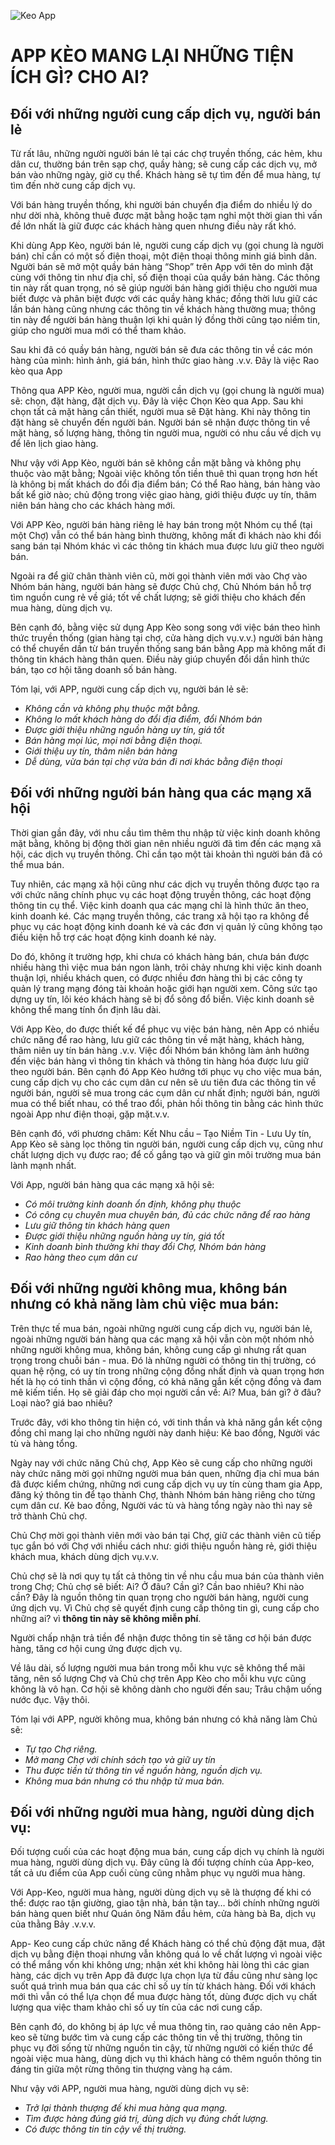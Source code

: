 ![Keo App](../img/sodobanmua.png)
# APP KÈO MANG LẠI NHỮNG TIỆN ÍCH GÌ? CHO AI?
## Đối với những người cung cấp dịch vụ, người bán lẻ 
Từ rất lâu, những người người bán lẻ tại các chợ truyền thống, các hẻm, khu dân cư, thường bán trên sạp chợ, quầy  hàng; sẽ cung cấp các dịch vụ, mở bán vào những ngày, giờ cụ thể. Khách hàng sẽ tự tìm đến để mua hàng, tự tìm đến nhờ cung cấp dịch vụ.

Với bán hàng truyền thống, khi người bán chuyển địa điểm do nhiều lý do như dời nhà, không thuê được mặt bằng hoặc tạm nghỉ một thời gian thì vấn đề lớn nhất là giữ được các khách hàng quen nhưng điều này rất khó.

Khi dùng App Kèo, người bán lẻ, người cung cấp dịch vụ (gọi chung là người bán) chỉ cần có một số điện thoại, một điện thoại thông minh giá bình dân. Người bán sẽ mở một quầy bán hàng “Shop” trên App với tên do mình đặt cùng với thông tin như địa chỉ, số điện thoại của quầy bán hàng. Các thông tin này rất quan trọng, nó sẽ giúp người bán hàng giới thiệu cho người mua biết được và phân biệt được với các quầy hàng khác; đồng thời lưu giữ các lần bán hàng cũng nhưng các thông tin về khách hàng thường mua; thông tin này để người bán hàng thuận lợi khi quản lý đồng thời cũng tạo niềm tin, giúp cho người mua mới có thể tham khảo.

Sau khi đã có quầy bán hàng, người bán sẽ đưa các thông tin về các món hàng của mình: hình ảnh, giá bán, hình thức giao hàng .v.v. Đây là việc Rao kèo qua App

Thông qua APP Kèo, người mua, người cần dịch vụ (gọi chung là người mua) sẽ: chọn, đặt hàng, đặt dịch vụ. Đây là việc Chọn Kèo qua App. Sau khi chọn tất cả mặt hàng cần thiết, người mua sẽ Đặt hàng. Khi này thông tin đặt hàng sẽ chuyển đến người bán. Người bán sẽ nhận được thông tin về mặt hàng, số lượng hàng, thông tin người mua, người có nhu cầu về dịch vụ để lên lịch giao hàng.

Như vậy với App Kèo, người bán sẽ không cần mặt bằng và không phụ thuộc vào mặt bằng;  Ngoài việc không tốn tiền thuê thì quan trọng hơn hết là không bị mất khách do đổi địa điểm bán; Có thể Rao hàng, bán hàng vào bất kể giờ nào; chủ động trong việc giao hàng, giới thiệu được uy tín, thâm niên bán hàng cho các khách hàng mới.

Với APP Kèo, người bán hàng riêng lẻ hay bán trong một Nhóm cụ thể (tại một Chợ) vẫn có thể bán hàng bình thường, không mất đi khách nào khi đổi sang bán tại Nhóm khác vì các thông tin khách mua được lưu giữ theo người bán.

Ngoài ra để giữ chân thành viên cũ, mời gọi thành viên mới vào Chợ vào Nhóm bán hàng, người bán hàng sẽ được Chủ chợ, Chủ Nhóm bán hỗ trợ tìm nguồn cung rẻ về giá; tốt về chất lượng; sẽ giới thiệu cho khách đến mua hàng, dùng dịch vụ.

Bên cạnh đó, bằng việc sử dụng App Kèo song song với việc bán theo hình thức truyền thống (gian hàng tại chợ, cửa hàng dịch vụ.v.v.) người bán hàng có thể chuyển dần từ bán truyền thống sang bán bằng App mà không mất đi thông tin khách hàng thân quen. Điều này giúp chuyển đổi dần hình thức bán, tạo cơ hội tăng doanh số bán hàng.

Tóm lại, với APP, người cung cấp dịch vụ, người bán lẻ sẽ:
- _Không cần và không phụ thuộc mặt bằng._
- _Không lo mất khách hàng do đổi địa điểm, đổi Nhóm bán_
- _Được giới thiệu những nguồn hàng uy tín, giá tốt_
- _Bán hàng mọi lúc, mọi nơi bằng điện thoại._
- _Giới thiệu uy tín, thâm niên bán hàng_
- _Dễ dùng, vừa bán tại chợ vừa bán đi nơi khác bằng điện thoại_

## Đối với những người bán hàng qua các mạng xã hội
Thời gian gần đây, với nhu cầu tìm thêm thu nhập từ việc kinh doanh không mặt bằng, không bị động thời gian nên nhiều người đã tìm đến các mạng xã hội, các dịch vụ truyền thông. Chỉ cần tạo một tài khoản thì người bán đã có thể mua bán.

Tuy nhiên, các mạng xã hội cũng như các dịch vụ truyền thông được tạo ra với chức năng chính phục vụ các hoạt động truyền thông, các hoạt động thông tin cụ thể. Việc kinh doanh qua các mạng chỉ là hình thức ăn theo, kinh doanh ké. Các mạng truyền thông, các trang xã hội tạo ra không để phục vụ các hoạt động kinh doanh ké và các đơn vị quản lý cũng không tạo điều kiện hỗ trợ các hoạt động kinh doanh ké này.

Do đó, không ít trường hợp, khi chưa có khách hàng bán, chưa bán được nhiều hàng thì việc mua bán ngon lành, trôi chảy nhưng khi việc kinh doanh thuận lợi, nhiều khách quen, có được nhiều đơn hàng thì bị các công ty quản lý trang mạng đóng tài khoản hoặc giới hạn người xem. Công sức tạo dựng uy tín, lôi kéo khách hàng sẽ bị đổ sông đổ biển. Việc kinh doanh sẽ không thể mang tính ổn định lâu dài.

Với App Kèo, do được thiết kế để phục vụ việc bán hàng, nên App có nhiều chức năng để rao hàng, lưu giữ các thông tin về mặt hàng, khách hàng, thâm niên uy tín bán hàng .v.v. Việc đổi Nhóm bán không làm ảnh hưởng đến việc bán hàng vì thông tin khách và thông tin hàng hóa được lưu giữ theo người bán. Bên cạnh đó App Kèo hướng tới phục vụ cho việc mua bán, cung cấp dịch vụ cho các cụm dân cư nên sẽ ưu tiên đưa các thông tin về người bán, người sẽ mua trong các cụm dân cư nhất định; người bán, người mua có thể biết nhau, có thể trao đổi, phản hồi thông tin bằng các hình thức ngoài App như điện thoại, gặp mặt.v.v. 

Bên cạnh đó, với phương châm: Kết Nhu cầu – Tạo Niềm Tin - Lưu Uy tín, App Kèo sẽ sàng lọc thông tin người bán, người cung cấp dịch vụ, cũng như chất lượng dịch vụ được rao; để cố gắng tạo và giữ gìn môi trường mua bán lành mạnh nhất.

Với App, người bán hàng qua các mạng xã hội sẽ:

- _Có môi trường kinh doanh ổn định, không phụ thuộc_
- _Có công cụ chuyên mua chuyên bán, đủ các chức năng để rao hàng_
- _Lưu giữ thông tin khách hàng quen_
- _Được giới thiệu những nguồn hàng uy tín, giá tốt_
- _Kinh doanh bình thường khi thay đổi Chợ, Nhóm bán hàng_ 
- _Rao hàng theo cụm dân cư_

## Đối với những người không mua, không bán nhưng có khả năng làm chủ việc mua bán:

Trên thực tế mua bán, ngoài những người cung cấp dịch vụ, người bán lẻ, ngoài những người bán hàng qua các mạng xã hội vẫn còn một nhóm nhỏ những người không mua, không bán, không cung cấp gì nhưng rất quan trọng trong chuỗi bán - mua. Đó là những người có thông tin thị trường, có quan hệ rộng, có uy tín trong những cộng đồng nhất định và quan trọng hơn hết là họ có tinh thần vì cộng đồng, có khả năng gắn kết cộng đồng và đam mê kiếm tiền. Họ sẽ giải đáp cho mọi người cần về: Ai? Mua, bán gì? ở đâu? Loại nào? giá bao nhiêu? 

Trước đây, với kho thông tin hiện có, với tinh thần và khả năng gắn kết cộng đồng chỉ mang lại cho những người này danh hiệu: Kẻ bao đồng, Người vác tù và hàng tổng.

Ngày nay với chức năng Chủ chợ, App Kèo sẽ cung cấp cho những người này chức năng mời gọi những người mua bán quen, những địa chỉ mua bán đã được kiểm chứng, những nơi cung cấp dịch vụ uy tín cùng tham gia App, đăng ký thông tin để tạo thành Chợ, thành Nhóm bán hàng riêng cho từng cụm dân cư. Kẻ bao đồng, Người vác tù và hàng tổng ngày nào thì nay sẽ trở thành Chủ chợ.

Chủ Chợ mời gọi thành viên mới vào bán tại Chợ, giữ các thành viên cũ tiếp tục gắn bó với Chợ với nhiều cách như: giới thiệu nguồn hàng rẻ, giới thiệu khách mua, khách dùng dịch vụ.v.v. 

Chủ chợ sẽ là nơi quy tụ tất cả thông tin về nhu cầu mua bán của thành viên trong Chợ; Chủ chợ sẽ biết: Ai? Ở đâu? Cần gì? Cần bao nhiêu? Khi nào cần? Đây là nguồn thông tin quan trọng cho người bán hàng, người cung ứng dịch vụ. Vì Chủ chợ sẽ quyết định cung cấp thông tin gì, cung cấp cho những ai? vì **thông tin này sẽ không miễn phí**. 

Người chấp nhận trả tiền để nhận được thông tin sẽ tăng cơ hội bán được hàng, tăng cơ hội cung ứng được dịch vụ. 

Về lâu dài, số lượng người mua bán trong mỗi khu vực sẽ không thể mãi tăng, nên số lượng Chợ và Chủ chợ trên App Kèo cho mỗi khu vực cũng không là vô hạn. Cơ hội sẽ không dành cho người đến sau; Trâu chậm uống nước đục. Vậy thôi.

Tóm lại với APP, người không mua, không bán nhưng có khả năng làm Chủ sẽ:
- _Tự tạo Chợ riêng._
- _Mở mang Chợ với chính sách tạo và giữ uy tín_
- _Thu được tiền từ thông tin về nguồn hàng, nguồn dịch vụ._
- _Không mua bán nhưng có thu nhập từ mua bán._
## Đối với những người mua hàng, người dùng dịch vụ:
Đối tượng cuối của các hoạt động mua bán, cung cấp dịch vụ chính là người mua hàng, người dùng dịch vụ. Đây cũng là đối tượng chính của App-keo, tất cả ưu điểm của App cuối cùng cũng nhằm phục vụ người mua hàng.

Với App-Keo, người mua hàng, người dùng dịch vụ sẽ là thượng đế khi có thể: được rao tận giường, giao tận nhà, bán tận tay… bởi chính những người bán hàng quen biết như Quán ông Năm đầu hẻm, cửa hàng bà Ba, dịch vụ của thằng Bảy .v.v.v.

App- Keo cung cấp chức năng để Khách hàng có thể chủ động đặt mua, đặt dịch vụ bằng điện thoại nhưng vẫn không quá lo về chất lượng vì ngoài việc có thể mắng vốn khi không ưng; nhận xét khi không hài lòng thì các gian hàng, các dịch vụ trên App đã được lựa chọn lựa từ đầu cũng như sàng lọc suốt quá trình mua bán qua các chỉ số uy tín từ khách hàng. Đối với khách mới thì vẫn có thể lựa chọn để mua được hàng tốt, dùng được dịch vụ chất lượng qua việc tham khảo chỉ số uy tín của các nơi cung cấp.

Bên cạnh đó, do không bị áp lực về mua thông tin, rao quảng cáo nên App-keo sẽ từng bước tìm và cung cấp các thông tin về thị trường, thông tin phục vụ đời sống từ những nguồn tin cậy, từ những người có kiến thức để ngoài việc mua hàng, dùng dịch vụ thì khách hàng có thêm nguồn thông tin đáng tin giữa một rừng thông tin thượng vàng hạ cám.

Như vậy với APP, người mua hàng, người dùng dịch vụ sẽ:
- _Trở lại thành thượng đế khi mua hàng qua mạng._
- _Tìm được hàng đúng giá trị, dùng dịch vụ đúng chất lượng._
- _Có được thông tin tin cậy về thị trường._

